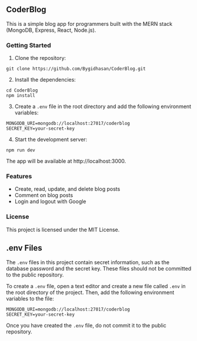 ## CoderBlog

This is a simple blog app for programmers built with the MERN stack (MongoDB, Express, React, Node.js).

### Getting Started

1. Clone the repository:

```
git clone https://github.com/Bygidhasan/CoderBlog.git
```

2. Install the dependencies:

```
cd CoderBlog
npm install
```

3. Create a `.env` file in the root directory and add the following environment variables:

```
MONGODB_URI=mongodb://localhost:27017/coderblog
SECRET_KEY=your-secret-key
```

4. Start the development server:

```
npm run dev
```

The app will be available at http://localhost:3000.

### Features

* Create, read, update, and delete blog posts
* Comment on blog posts
* Login and logout with Google


### License

This project is licensed under the MIT License.

## .env Files

The `.env` files in this project contain secret information, such as the database password and the secret key. These files should not be committed to the public repository.

To create a `.env` file, open a text editor and create a new file called `.env` in the root directory of the project. Then, add the following environment variables to the file:

```
MONGODB_URI=mongodb://localhost:27017/coderblog
SECRET_KEY=your-secret-key
```

Once you have created the `.env` file, do not commit it to the public repository.
